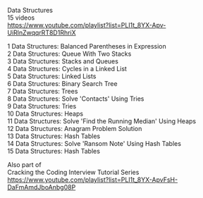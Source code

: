 Data Structures  
15 videos  
https://www.youtube.com/playlist?list=PLI1t_8YX-Apv-UiRlnZwqqrRT8D1RhriX  

1 Data Structures: Balanced Parentheses in Expression  
2 Data Structures: Queue With Two Stacks  
3 Data Structures: Stacks and Queues  
4 Data Structures: Cycles in a Linked List  
5 Data Structures: Linked Lists  
6 Data Structures: Binary Search Tree  
7 Data Structures: Trees  
8 Data Structures: Solve 'Contacts' Using Tries  
9 Data Structures: Tries  
10 Data Structures: Heaps  
11 Data Structures: Solve 'Find the Running Median' Using Heaps  
12 Data Structures: Anagram Problem Solution  
13 Data Structures: Hash Tables  
14 Data Structures: Solve 'Ransom Note' Using Hash Tables  
15 Data Structures: Hash Tables  

Also part of   
Cracking the Coding Interview Tutorial Series  
https://www.youtube.com/playlist?list=PLI1t_8YX-ApvFsH-DaFmAmdJboAnbg08P  